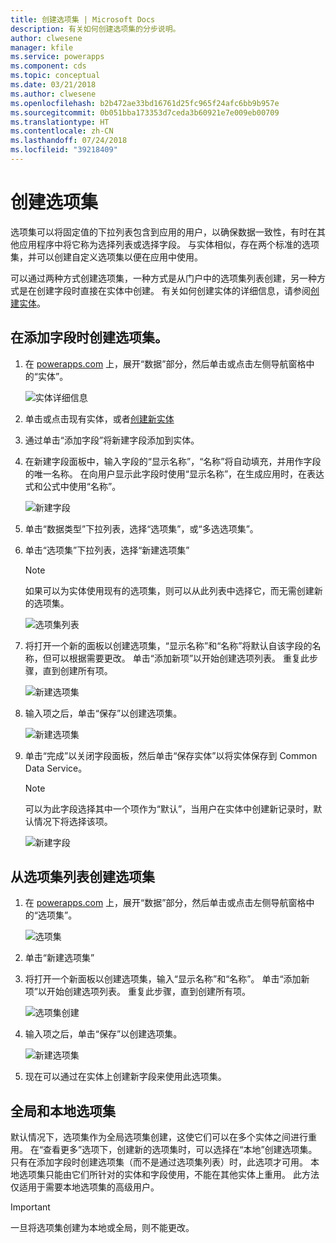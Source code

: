 ```yaml
---
title: 创建选项集 | Microsoft Docs
description: 有关如何创建选项集的分步说明。
author: clwesene
manager: kfile
ms.service: powerapps
ms.component: cds
ms.topic: conceptual
ms.date: 03/21/2018
ms.author: clwesene
ms.openlocfilehash: b2b472ae33bd16761d25fc965f24afc6bb9b957e
ms.sourcegitcommit: 0b051bba173353d7ceda3b60921e7e009eb00709
ms.translationtype: HT
ms.contentlocale: zh-CN
ms.lasthandoff: 07/24/2018
ms.locfileid: "39218409"
---
```

# <a name="create-an-option-set"></a>创建选项集

选项集可以将固定值的下拉列表包含到应用的用户，以确保数据一致性，有时在其他应用程序中将它称为选择列表或选择字段。 与实体相似，存在两个标准的选项集，并可以创建自定义选项集以便在应用中使用。

可以通过两种方式创建选项集，一种方式是从门户中的选项集列表创建，另一种方式是在创建字段时直接在实体中创建。 有关如何创建实体的详细信息，请参阅[创建实体](data-platform-create-entity.md)。

## <a name="creating-an-option-set-while-adding-a-field"></a>在添加字段时创建选项集。

1. 在 [powerapps.com](https://web.powerapps.com?utm_source=padocs&utm_medium=linkinadoc&utm_campaign=referralsfromdoc) 上，展开“数据”部分，然后单击或点击左侧导航窗格中的“实体”。

    ![实体详细信息](./media/data-platform-cds-create-entity/entitylist.png "实体列表")

2. 单击或点击现有实体，或者[创建新实体](data-platform-create-entity.md)

3. 通过单击“添加字段”将新建字段添加到实体。

4. 在新建字段面板中，输入字段的“显示名称”，“名称”将自动填充，并用作字段的唯一名称。 在向用户显示此字段时使用“显示名称”，在生成应用时，在表达式和公式中使用“名称”。

    ![新建字段](./media/data-platform-cds-create-entity/newfieldpanel.png "新建字段面板")

5. 单击“数据类型”下拉列表，选择“选项集”，或“多选选项集”。

6. 单击“选项集”下拉列表，选择“新建选项集”

    > [!NOTE]
    > 如果可以为实体使用现有的选项集，则可以从此列表中选择它，而无需创建新的选项集。

    ![选项集列表](./media/data-platform-cds-newoptionset/fieldpanel-1.png "选项集列表")

7. 将打开一个新的面板以创建选项集，“显示名称”和“名称”将默认自该字段的名称，但可以根据需要更改。 单击“添加新项”以开始创建选项列表。 重复此步骤，直到创建所有项。

    ![新建选项集](./media/data-platform-cds-newoptionset/field-optionsetpanel.png "新建选项集")

8. 输入项之后，单击“保存”以创建选项集。

    ![新建选项集](./media/data-platform-cds-newoptionset/field-optionsetpanel-values.png "新建选项集")

9. 单击“完成”以关闭字段面板，然后单击“保存实体”以将实体保存到 Common Data Service。

    > [!NOTE]
    > 可以为此字段选择其中一个项作为“默认”，当用户在实体中创建新记录时，默认情况下将选择该项。

    ![新建字段](./media/data-platform-cds-newoptionset/fieldpanel-2.png "新建字段面板")

## <a name="creating-an-option-set-from-the-option-set-list"></a>从选项集列表创建选项集

1. 在 [powerapps.com](https://web.powerapps.com?utm_source=padocs&utm_medium=linkinadoc&utm_campaign=referralsfromdoc) 上，展开“数据”部分，然后单击或点击左侧导航窗格中的“选项集”。

    ![选项集](./media/data-platform-cds-newoptionset/optionsetlist.png "选项集列表")

2. 单击“新建选项集”

3. 将打开一个新面板以创建选项集，输入“显示名称”和“名称”。 单击“添加新项”以开始创建选项列表。 重复此步骤，直到创建所有项。

    ![选项集创建](./media/data-platform-cds-newoptionset/optionset-create.png "选项集创建")

4. 输入项之后，单击“保存”以创建选项集。

    ![新建选项集](./media/data-platform-cds-newoptionset/optionset-create-values.png "新建选项集")

5. 现在可以通过在实体上创建新字段来使用此选项集。

## <a name="global-and-local-option-sets"></a>全局和本地选项集

默认情况下，选项集作为全局选项集创建，这使它们可以在多个实体之间进行重用。 在“查看更多”选项下，创建新的选项集时，可以选择在“本地”创建选项集。 只有在添加字段时创建选项集（而不是通过选项集列表）时，此选项才可用。 本地选项集只能由它们所针对的实体和字段使用，不能在其他实体上重用。 此方法仅适用于需要本地选项集的高级用户。

> [!IMPORTANT]
> 一旦将选项集创建为本地或全局，则不能更改。